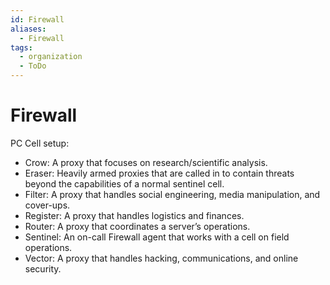 ```yaml
---
id: Firewall
aliases:
  - Firewall
tags:
  - organization
  - ToDo
---
```


# Firewall

PC Cell setup:
 * Crow: A proxy that focuses on research/scientific analysis.
 * Eraser: Heavily armed proxies that are called in to contain threats beyond the capabilities of a normal sentinel cell.
 * Filter: A proxy that handles social engineering, media manipulation, and cover-ups.
 * Register: A proxy that handles logistics and finances.
 * Router: A proxy that coordinates a server’s operations.
 * Sentinel: An on-call Firewall agent that works with a cell on field operations.
 * Vector: A proxy that handles hacking, communications, and online security.

